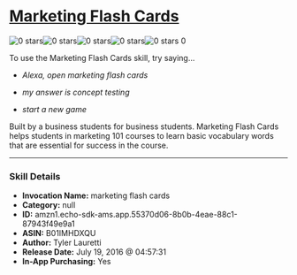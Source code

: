 # [Marketing Flash Cards](http://alexa.amazon.com/#skills/amzn1.echo-sdk-ams.app.55370d06-8b0b-4eae-88c1-87943f49e9a1)
![0 stars](../../images/ic_star_border_black_18dp_1x.png)![0 stars](../../images/ic_star_border_black_18dp_1x.png)![0 stars](../../images/ic_star_border_black_18dp_1x.png)![0 stars](../../images/ic_star_border_black_18dp_1x.png)![0 stars](../../images/ic_star_border_black_18dp_1x.png) 0

To use the Marketing Flash Cards skill, try saying...

* *Alexa, open marketing flash cards*

* *my answer is concept testing*

* *start a new game*

Built by a business students for business students. Marketing Flash Cards helps students in marketing 101 courses to learn basic vocabulary words that are essential for success in the course.

***

### Skill Details

* **Invocation Name:** marketing flash cards
* **Category:** null
* **ID:** amzn1.echo-sdk-ams.app.55370d06-8b0b-4eae-88c1-87943f49e9a1
* **ASIN:** B01IMHDXQU
* **Author:** Tyler Lauretti
* **Release Date:** July 19, 2016 @ 04:57:31
* **In-App Purchasing:** Yes
